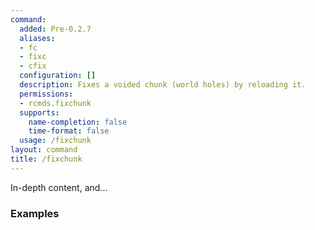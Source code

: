 ```yaml
---
command:
  added: Pre-0.2.7
  aliases:
  - fc
  - fixc
  - cfix
  configuration: []
  description: Fixes a voided chunk (world holes) by reloading it.
  permissions:
  - rcmds.fixchunk
  supports:
    name-completion: false
    time-format: false
  usage: /fixchunk
layout: command
title: /fixchunk
---
```


In-depth content, and...

### Examples

